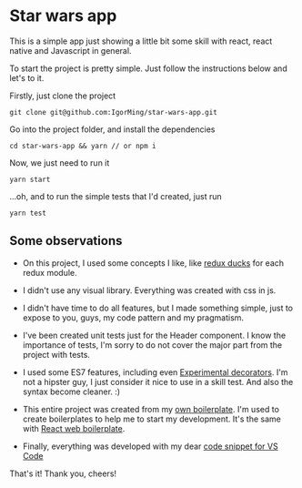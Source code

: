 # Star wars app

This is a simple app just showing a little bit some skill with react, react native and Javascript in general.

To start the project is pretty simple. Just follow the instructions below and let's to it.

Firstly, just clone the project
```
git clone git@github.com:IgorMing/star-wars-app.git
```

Go into the project folder, and install the dependencies
```
cd star-wars-app && yarn // or npm i
```

Now, we just need to run it
```
yarn start
```

...oh, and to run the simple tests that I'd created, just run
```
yarn test
```

Some observations
-

* On this project, I used some concepts I like, like [redux ducks](https://github.com/erikras/ducks-modular-redux) for each redux module.

* I didn't use any visual library. Everything was created with css in js.

* I didn't have time to do all features, but I made something simple, just to expose to you, guys, my code pattern and my pragmatism.

* I've been created unit tests just for the Header component. I know the importance of tests, I'm sorry to do not cover the major part from the project with tests.

* I used some ES7 features, including even [Experimental decorators](https://babeljs.io/docs/plugins/transform-decorators/). I'm not a hipster guy, I just consider it nice to use in a skill test. And also the syntax become cleaner. :)

* This entire project was created from my [own boilerplate](https://github.com/IgorMing/react-native-boilerplate). I'm used to create boilerplates to help me to start my development. It's the same with [React web boilerplate](https://github.com/IgorMing/react-basic-boilerplate).

* Finally, everything was developed with my dear [code snippet for VS Code](https://marketplace.visualstudio.com/items?itemName=igorming.useful-react-snippets)

That's it!
Thank you, cheers!
